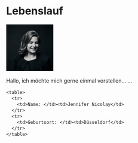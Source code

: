 <html lang="de">

  <head>
    <title>Mein Lebenslauf</title>
    <link rel="stylesheet" href="style.css">
  </head>
<!--Ich bin ein Kommentar Ab hier ist der sichtbare Teil meiner Webseite-->
  <body>
    <div class="boxen-nebeneinander">
      <h1>Lebenslauf</h1>
    </div>
    <div class="boxen-nebeneinander">
      <img src="bewerbungsfoto.png" width="25%">
<!-- Das Bild muss immer im selben Ordner liegen wie die HTML-Datei! Oder: Pfad angeben! -->
    </div>
    <p>Hallo, ich möchte mich gerne einmal vorstellen... ...</p>

    <table>
      <tr>
        <td>Name: </td><td>Jennifer Nicolay</td>
      </tr>
      <tr>
        <td>Geburtsort: </td><td>Düsseldorf</td>
      </tr>
    </table>






  </body>
</html>
